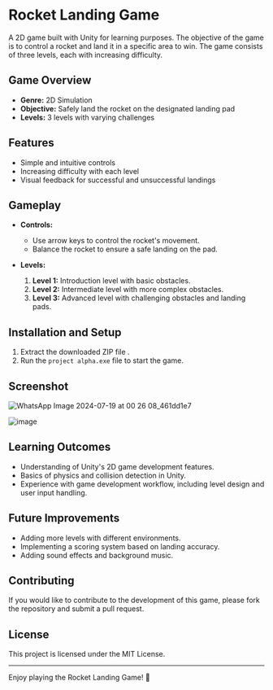 # Rocket Landing Game

A 2D game built with Unity for learning purposes. The objective of the game is to control a rocket and land it in a specific area to win. The game consists of three levels, each with increasing difficulty.

## Game Overview

- **Genre:** 2D Simulation
- **Objective:** Safely land the rocket on the designated landing pad
- **Levels:** 3 levels with varying challenges

## Features

- Simple and intuitive controls
- Increasing difficulty with each level
- Visual feedback for successful and unsuccessful landings

## Gameplay

- **Controls:** 
  - Use arrow keys to control the rocket's movement.
  - Balance the rocket to ensure a safe landing on the pad.

- **Levels:**
  1. **Level 1:** Introduction level with basic obstacles.
  2. **Level 2:** Intermediate level with more complex obstacles.
  3. **Level 3:** Advanced level with challenging obstacles and landing pads.

## Installation and Setup

1. Extract the downloaded ZIP file .
2. Run the `project alpha.exe` file to start the game.

## Screenshot

![WhatsApp Image 2024-07-19 at 00 26 08_461dd1e7](https://github.com/user-attachments/assets/ab37e4f5-1a4a-4eb3-a02e-88243135fff0)

![image](https://github.com/user-attachments/assets/88a5ec69-724a-41b7-9a1b-9fba7d031b11)


## Learning Outcomes

- Understanding of Unity's 2D game development features.
- Basics of physics and collision detection in Unity.
- Experience with game development workflow, including level design and user input handling.

## Future Improvements

- Adding more levels with different environments.
- Implementing a scoring system based on landing accuracy.
- Adding sound effects and background music.

## Contributing

If you would like to contribute to the development of this game, please fork the repository and submit a pull request.

## License

This project is licensed under the MIT License.

---

Enjoy playing the Rocket Landing Game! 🚀
